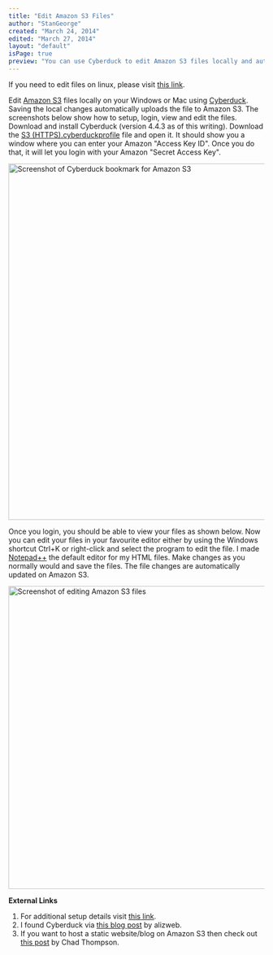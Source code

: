 ```yaml
---
title: "Edit Amazon S3 Files"
author: "StanGeorge"
created: "March 24, 2014"
edited: "March 27, 2014"
layout: "default"
isPage: true
preview: "You can use Cyberduck to edit Amazon S3 files locally and automatically upload them. This software can be installed on Windows or Mac and you can use your favourite editor."
---
```

If you need to edit files on linux, please visit [this link](edit-amazon-s3-files-linux.html).

Edit [Amazon S3](http://en.wikipedia.org/wiki/Amazon_S3) files locally on your Windows or Mac using [Cyberduck](http://cyberduck.io). Saving the local changes automatically uploads the file to Amazon S3. The screenshots below show how to setup, login, view and edit the files.
Download and install Cyberduck (version 4.4.3 as of this writing). Download the [S3 (HTTPS).cyberduckprofile](https://svn.cyberduck.io/trunk/profiles/S3%20(HTTPS).cyberduckprofile) file and open it. It should show you a window where you can enter your Amazon "Access Key ID". Once you do that, it will let you login with your Amazon "Secret Access Key".

<img style="max-width:100%;" width="700px" height="701px" src="http://d27jzba8aj5ptt.cloudfront.net/s3-setup-cyberduck-bookmark.PNG" alt="Screenshot of Cyberduck bookmark for Amazon S3" title="Setup the Cyberduck bookmark after downloading the HTTPS profile (link at the bottom)"/>

Once you login, you should be able to view your files as shown below. Now you can edit your files in your favourite editor either by using the Windows shortcut Ctrl+K or right-click and select the program to edit the file. I made [Notepad++](http://notepad-plus-plus.org/) the default editor for my HTML files. Make changes as you normally would and save the files. The file changes are automatically updated on Amazon S3.

<img style="max-width:100%;" width="700px" height="596px" src="http://d27jzba8aj5ptt.cloudfront.net/s3-edit-file.PNG" alt="Screenshot of editing Amazon S3 files" title="Edit the files in your S3 bucket."/>

**External Links**
1. For additional setup details visit [this link](https://trac.cyberduck.io/wiki/help/en/howto/s3).
2. I found Cyberduck via [this blog post](http://blog.alizweb.com/post/22721624156/instant-editing-of-files-on-amazon-s3-ftp) by alizweb.
3. If you want to host a static website/blog on Amazon S3 then check out [this post](http://chadthompson.me/2013/05/06/static-web-hosting-with-amazon-s3/) by Chad Thompson.
